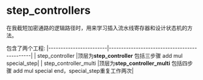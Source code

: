 # step_controllers
在我截短加密通路的逻辑路径时，用来学习插入流水线寄存器和设计状态机的方法。

包含了两个工程:
|------------------------|----------------------------------------------|
|  step_controller       |顶层为**step_controller** 包括三步骤 add mul special_step|
|  step_controller_multi |顶层为**step_controller_multi** 包括四步骤 add mul special end，special_step重复工作两次|
